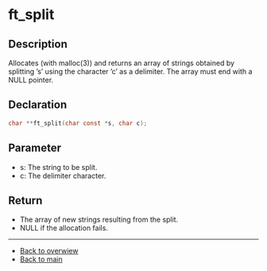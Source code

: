 # ft_split

## Description
Allocates (with malloc(3)) and returns an array of strings obtained by splitting ’s’ using the character ’c’ as a delimiter. The array must end with a NULL pointer.

## Declaration 
```c
char **ft_split(char const *s, char c);
```

## Parameter 
- s: The string to be split. 
- c: The delimiter character.

## Return 
- The array of new strings resulting from the split. 
- NULL if the allocation fails.

---
- [Back to overwiew](Overview_about_function.md)
- [Back to main](/)
